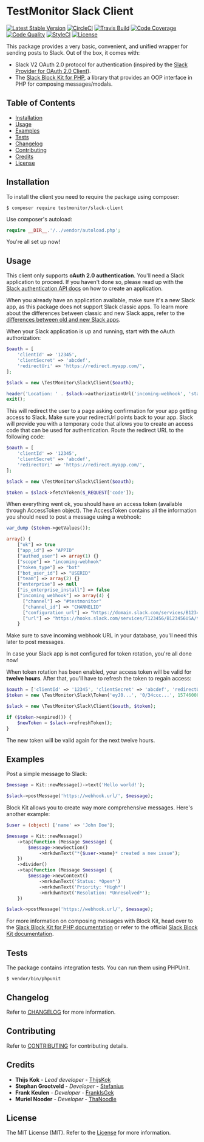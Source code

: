 # TestMonitor Slack Client

[![Latest Stable Version](https://poser.pugx.org/testmonitor/slack-client/v/stable)](https://packagist.org/packages/testmonitor/slack-client)
[![CircleCI](https://img.shields.io/circleci/project/github/testmonitor/slack-client.svg)](https://circleci.com/gh/testmonitor/slack-client)
[![Travis Build](https://travis-ci.com/testmonitor/slack-client.svg?branch=main)](https://app.travis-ci.com/github/slack-client)
[![Code Coverage](https://scrutinizer-ci.com/g/testmonitor/slack-client/badges/coverage.png?b=main)](https://scrutinizer-ci.com/g/testmonitor/slack-client/?branch=main)
[![Code Quality](https://scrutinizer-ci.com/g/testmonitor/slack-client/badges/quality-score.png?b=main)](https://scrutinizer-ci.com/g/testmonitor/slack-client/?branch=main)
[![StyleCI](https://styleci.io/repos/401647581/shield)](https://styleci.io/repos/401647581)
[![License](https://poser.pugx.org/testmonitor/slack-client/license)](https://packagist.org/packages/testmonitor/slack-client)

This package provides a very basic, convenient, and unified wrapper for sending posts to Slack.
Out of the box, it comes with:
- Slack V2 OAuth 2.0 protocol for authentication (inspired by the [Slack Provider for OAuth 2.0 Client](https://github.com/adam-paterson/oauth2-slack)).
- The [Slack Block Kit for PHP](https://github.com/slack-php/slack-php-block-kit), a library that provides an OOP interface in PHP for composing messages/modals.

## Table of Contents

- [Installation](#installation)
- [Usage](#usage)
- [Examples](#examples)
- [Tests](#tests)
- [Changelog](#changelog)
- [Contributing](#contributing)
- [Credits](#credits)
- [License](#license)

## Installation

To install the client you need to require the package using composer:

	$ composer require testmonitor/slack-client

Use composer's autoload:

```php
require __DIR__.'/../vendor/autoload.php';
```

You're all set up now!

## Usage

This client only supports **oAuth 2.0 authentication**. You'll need a Slack application to proceed. If you haven't done so,
please read up with the [Slack authentication API docs](https://api.slack.com/authentication) on how
to create an application.

When you already have an application available, make sure it's a new Slack app, as this package does not
support Slack classic apps. To learn more about the differences between classic and new Slack apps, refer
to the [differences between old and new Slack apps](https://api.slack.com/authentication/quickstart).

When your Slack application is up and running, start with the oAuth authorization:

```php
$oauth = [
    'clientId' => '12345',
    'clientSecret' => 'abcdef',
    'redirectUri' => 'https://redirect.myapp.com/',
];

$slack = new \TestMonitor\Slack\Client($oauth);

header('Location: ' . $slack->authorizationUrl('incoming-webhook', 'state'));
exit();
```

This will redirect the user to a page asking confirmation for your app getting access to Slack. Make sure your redirectUrl points
back to your app. Slack will provide you with a temporary code that allows you to create an access code that can be used for
authentication. Route the redirect URL to the following code:

```php
$oauth = [
    'clientId' => '12345',
    'clientSecret' => 'abcdef',
    'redirectUri' => 'https://redirect.myapp.com/',
];

$slack = new \TestMonitor\Slack\Client($oauth);

$token = $slack->fetchToken($_REQUEST['code']);
```

When everything went ok, you should have an access token (available through AccessToken object). The AccessToken contains
all the information you should need to post a message using a webhook:

```php
var_dump ($token->getValues());

array() {
    ["ok"] => true
    ["app_id"] => "APPID"
    ["authed_user"] => array(1) {}
    ["scope"] => "incoming-webhook"
    ["token_type"] => "bot"
    ["bot_user_id"] => "USERID"
    ["team"] => array(2) {}
    ["enterprise"] => null
    ["is_enterprise_install"] => false
    ["incoming_webhook"] => array(4) {
      ["channel"] => "#testmonitor"
      ["channel_id"] => "CHANNELID"
      ["configuration_url"] => "https://domain.slack.com/services/B123456USA"
      ["url"] => "https://hooks.slack.com/services/T123456/B123456USA/tEsTm0n1t0r"
    }
```

Make sure to save incoming webhook URL in your database, you'll need this later to post messages.

In case your Slack app is not configured for token rotation, you're all done now!

When token rotation has been enabled, your access token will be valid for **twelve hours**. After that, you'll have to refresh
the token to regain access:

```php
$oauth = ['clientId' => '12345', 'clientSecret' => 'abcdef', 'redirectUri' => 'https://redirect.myapp.com/'];
$token = new \TestMonitor\Slack\Token('eyJ0...', '0/34ccc...', 1574600877); // the token you got last time

$slack = new \TestMonitor\Slack\Client($oauth, $token);

if ($token->expired()) {
    $newToken = $slack->refreshToken();
}
```

The new token will be valid again for the next twelve hours.

## Examples

Post a simple message to Slack:

```php
$message = Kit::newMessage()->text('Hello world!');

$slack->postMessage('https://webhook.url/', $message);
```

Block Kit allows you to create way more comprehensive messages. Here's another example:

```php
$user = (object) ['name' => 'John Doe'];

$message = Kit::newMessage()
    ->tap(function (Message $message) {
        $message->newSection()
            ->mrkdwnText("*{$user->name}* created a new issue");
    })
    ->divider()
    ->tap(function (Message $message) {
        $message->newContext()
            ->mrkdwnText('Status: *Open*')
            ->mrkdwnText('Priority: *High*')
            ->mrkdwnText('Resolution: *Unresolved*');
    })

$slack->postMessage('https://webhook.url/', $message);
```

For more information on composing messages with Block Kit, head over to the [Slack Block Kit
for PHP documentation](https://github.com/slack-php/slack-php-block-kit) or refer to the
official [Slack Block Kit documentation](https://api.slack.com/block-kit).

## Tests

The package contains integration tests. You can run them using PHPUnit.

    $ vendor/bin/phpunit

## Changelog

Refer to [CHANGELOG](CHANGELOG.md) for more information.

## Contributing

Refer to [CONTRIBUTING](CONTRIBUTING.md) for contributing details.

## Credits

* **Thijs Kok** - *Lead developer* - [ThijsKok](https://github.com/thijskok)
* **Stephan Grootveld** - *Developer* - [Stefanius](https://github.com/stefanius)
* **Frank Keulen** - *Developer* - [FrankIsGek](https://github.com/frankisgek)
* **Muriel Nooder** - *Developer* - [ThaNoodle](https://github.com/thanoodle)

## License

The MIT License (MIT). Refer to the [License](LICENSE.md) for more information.
